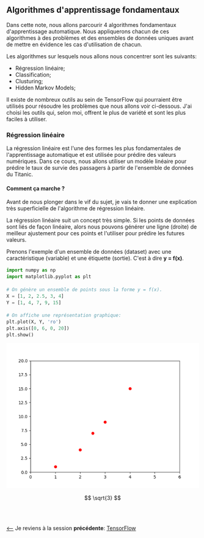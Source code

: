 ## Algorithmes d'apprentissage fondamentaux
Dans cette note, nous allons parcourir 4 algorithmes fondamentaux d'apprentissage automatique. Nous appliquerons chacun de ces algorithmes à des problèmes et des ensembles de données uniques avant de mettre en évidence les cas d'utilisation de chacun.<br/>

Les algorithmes sur lesquels nous allons nous concentrer sont les suivants:
- Régression linéaire;
- Classification;
- Clusturing;
- Hidden Markov Models;

Il existe de nombreux outils au sein de TensorFlow qui pourraient être utilisés pour résoudre les problèmes que nous allons voir ci-dessous. J'ai choisi les outils qui, selon moi, offrent le plus de variété et sont les plus faciles à utiliser.

### Régression linéaire
La régression linéaire est l'une des formes les plus fondamentales de l'apprentissage automatique et est utilisée pour prédire des valeurs numériques. Dans ce cours, nous allons utiliser un modèle linéaire pour prédire le taux de survie des passagers à partir de l'ensemble de données du Titanic.

#### Comment ça marche ?
Avant de nous plonger dans le vif du sujet, je vais te donner une explication très superficielle de l'algorithme de régression linéaire.<br/>

La régression linéaire suit un concept très simple. Si les points de données sont liés de façon linéaire, alors nous pouvons générer une ligne (droite) de meilleur ajustement pour ces points et l'utiliser pour prédire les futures valeurs.<br/>

Prenons l'exemple d'un ensemble de données (dataset) avec une caractéristique (variable) et une étiquette (sortie). C'est à dire **y = f(x)**.

```python
import numpy as np
import matplotlib.pyplot as plt

# On génère un ensemble de points sous la forme y = f(x).
X = [1, 2, 2.5, 3, 4]
Y = [1, 4, 7, 9, 15]

# On affiche une représentation graphique:
plt.plot(X, Y, 'ro')
plt.axis([0, 6, 0, 20])
plt.show()

```

![](./images/Figure_1.png)


$$ \sqrt{3} $$

<br/>
<br/>

[<--](../README.md) Je reviens à la session **précédente**: [TensorFlow](../README.md)

